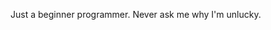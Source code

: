 Just a beginner programmer. Never ask me why I'm unlucky.

<!---
UnluckySlava/UnluckySlava is a ✨ special ✨ repository because its `README.md` (this file) appears on your GitHub profile.
You can click the Preview link to take a look at your changes.
--->
